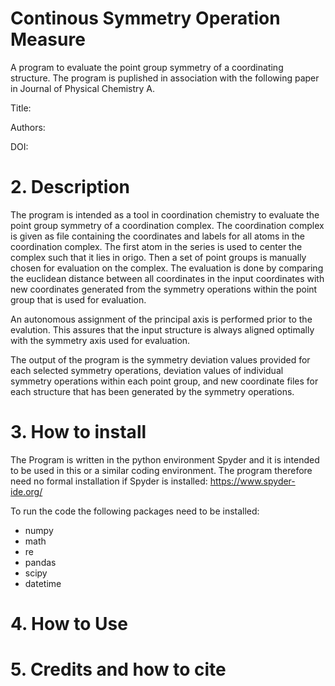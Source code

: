 # Continous Symmetry Operation Measure
A program to evaluate the point group symmetry of a coordinating structure.
The program is puplished in association with the following paper in Journal of Physical Chemistry A.

Title:

Authors: 

DOI:


# 2. Description
The program is intended as a tool in coordination chemistry to evaluate the point group symmetry of a coordination complex.
The coordination complex is given as file containing the coordinates and labels for all atoms in the coordination complex. 
The first atom in the series is used to center the complex such that it lies in origo.
Then a set of point groups is manually chosen for evaluation on the complex. 
The evaluation is done by comparing the euclidean distance between all coordinates in the input coordinates with new coordinates generated from the symmetry operations within the point group that is used for evaluation.

An autonomous assignment of the principal axis is performed prior to the evalution. This assures that the input structure is always aligned optimally with the symmetry axis used for evaluation.

The output of the program is the symmetry deviation values provided for each selected symmetry operations, deviation values of individual symmetry operations within each point group, and new coordinate files for each structure that has been generated by the symmetry operations. 


# 3. How to install
The Program is written in the python environment Spyder and it is intended to be used in this or a similar coding environment. 
The program therefore need no formal installation if Spyder is installed: https://www.spyder-ide.org/

To run the code the following packages need to be installed:


+ numpy
+ math
+ re
+ pandas
+ scipy
+ datetime








# 4. How to Use

# 5. Credits and how to cite




